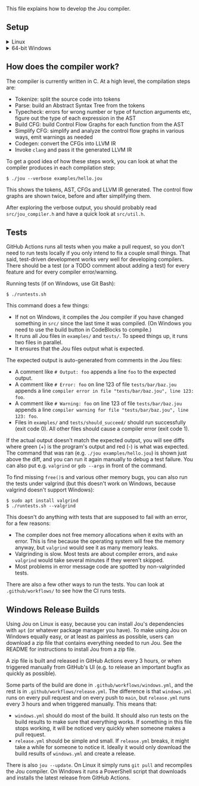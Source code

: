 This file explains how to develop the Jou compiler.


## Setup

<details> <summary>Linux</summary>

Following the [instructions in the README](README.md#setup-linux) is enough.

To edit the C code, you can use any editor that uses `clangd`.
The `make` command creates a file `compile_flags.txt`
to help `clangd` find the LLVM header files.

</details>
    
<details> <summary>64-bit Windows</summary>

1. Download and install Git from [Git's website](https://git-scm.com/download/win) if you don't have it already.
2. Open Git Bash from the start menu.
    **You must use Git Bash** for running bash scripts such as `windows-setup.sh` and `runtests.sh`.
3. Clone the project with the command prompt:
    ```
    cd Desktop
    git clone https://github.com/Akuli/jou
    ```
    You can put the project anywhere. The above command places it on the desktop.
4. Run a script that does the rest of the setup for you:
    ```
    cd jou
    ./windows-setup.sh
    ```
5. Compile Jou:
    ```
    source activate
    mingw32-make
    ```
    The `source activate` command adds `Desktop\jou\mingw64\bin` to your PATH,
    where `Desktop` is the folder where you cloned Jou.
    If you don't want to run it every time you open a Git Bash window to work on Jou,
    you can instead add it to your PATH permanently with Control Panel.
6. Compile and run hello world:
    ```
    ./jou.exe examples/hello.jou
    ```
    You should see `Hello World` printed.
    If you instead get errors about missing DLL files, run `jou activate` first.
    The Jou compiler depends on DLLs in `mingw64\bin`,
    so `mingw64\bin` must be in PATH when running it.
7. Run Jou's test suite:
    ```
    ./runtests.sh
    ```

</details>


## How does the compiler work?

The compiler is currently written in C. At a high level, the compilation steps are:
- Tokenize: split the source code into tokens
- Parse: build an Abstract Syntax Tree from the tokens
- Typecheck: errors for wrong number or type of function arguments etc, figure out the type of each expression in the AST
- Build CFG: build Control Flow Graphs for each function from the AST
- Simplify CFG: simplify and analyze the control flow graphs in various ways, emit warnings as needed
- Codegen: convert the CFGs into LLVM IR
- Invoke `clang` and pass it the generated LLVM IR

To get a good idea of how these steps work,
you can look at what the compiler produces in each compilation step:

```
$ ./jou --verbose examples/hello.jou
```

This shows the tokens, AST, CFGs and LLVM IR generated.
The control flow graphs are shown twice, before and after simplifying them.

After exploring the verbose output, you should probably
read `src/jou_compiler.h` and have a quick look at `src/util.h`.


## Tests

GitHub Actions runs all tests when you make a pull request,
so you don't need to run tests locally if you only intend to fix a couple small things.
That said, test-driven development works very well for developing compilers.
There should be a test (or a TODO comment about adding a test)
for every feature and for every compiler error/warning.

Running tests (if on Windows, use Git Bash):

```
$ ./runtests.sh
```

This command does a few things:
- If not on Windows, it compiles the Jou compiler if you have changed something in `src/` since the last time it was compiled. (On Windows you need to use the build button in CodeBlocks to compile.)
- It runs all Jou files in `examples/` and `tests/`. To speed things up, it runs two files in parallel.
- It ensures that the Jou files output what is expected.

The expected output is auto-generated from comments in the Jou files:

- A comment like `# Output: foo` appends a line `foo` to the expected output.
- A comment like `# Error: foo` on line 123 of file `tests/bar/baz.jou` appends a line
    `compiler error in file "tests/bar/baz.jou", line 123: foo`.
- A comment like `# Warning: foo` on line 123 of file `tests/bar/baz.jou` appends a line
    `compiler warning for file "tests/bar/baz.jou", line 123: foo`.
- Files in `examples/` and `tests/should_succeed/` should run successfully (exit code 0).
    All other files should cause a compiler error (exit code 1).

If the actual output doesn't match the expected output, you will see diffs where
green (+) is the program's output and red (-) is what was expected.
The command that was ran (e.g. `./jou examples/hello.jou`) is shown just above the diff,
and you can run it again manually to debug a test failure.
You can also put e.g. `valgrind` or `gdb --args` in front of the command.

To find missing `free()`s and various other memory bugs,
you can also run the tests under valgrind
(but this doesn't work on Windows, because valgrind doesn't support Windows):

```
$ sudo apt install valgrind
$ ./runtests.sh --valgrind
```

This doesn't do anything with tests that are supposed to fail with an error, for a few reasons:
- The compiler does not free memory allocations when it exits with an error.
    This is fine because the operating system will free the memory anyway,
    but `valgrind` would see it as many memory leaks.
- Valgrinding is slow. Most tests are about compiler errors,
    and `make valgrind` would take several minutes if they weren't skipped.
- Most problems in error message code are spotted by non-valgrinded tests.

There are also a few other ways to run the tests.
You can look at `.github/workflows/` to see how the CI runs tests.


## Windows Release Builds

Using Jou on Linux is easy,
because you can install Jou's dependencies with `apt` (or whatever package manager you have).
To make using Jou on Windows equally easy, or at least as painless as possible,
users can download a zip file that contains everything needed to run Jou.
See the README for instructions to install Jou from a zip file.

A zip file is built and released in GitHub Actions every 3 hours,
or when triggered manually from GitHub's UI
(e.g. to release an important bugfix as quickly as possible).

Some parts of the build are done in `.github/workflows/windows.yml`,
and the rest is in `.github/workflows/release.yml`.
The difference is that `windows.yml` runs on every pull request and on every push to `main`,
but `release.yml` runs every 3 hours and when triggered manually.
This means that:
- `windows.yml` should do most of the build.
    It should also run tests on the build results to make sure that everything works.
    If something in this file stops working, it will be noticed very quickly when someone makes a pull request.
- `release.yml` should be simple and small.
    If `release.yml` breaks, it might take a while for someone to notice it.
    Ideally it would only download the build results of `windows.yml` and create a release.

There is also `jou --update`.
On Linux it simply runs `git pull` and recompiles the Jou compiler.
On Windows it runs a PowerShell script that downloads and installs the latest release from GitHub Actions.
